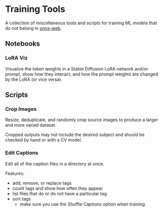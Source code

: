 # Training Tools

A collection of miscellaneous tools and scripts for training ML models that do not belong in
[onnx-web](https://github.com/ssube/onnx-web).

## Notebooks

### LoRA Viz

Visualize the token weights in a Stable Diffusion LoRA network and/or prompt, show how they interact, and how the prompt
weights are changed by the LoRA (or vice versa).

## Scripts

### Crop Images

Resize, deduplicate, and randomly crop source images to produce a larger and more varied dataset.

Cropped outputs may not include the desired subject and should be checked by hand or with a CV model.

### Edit Captions

Edit all of the caption files in a directory at once.

Features:

- add, remove, or replace tags
- count tags and show how often they appear
- list files that do or do not have a particular tag
- sort tags
  - make sure you use the Shuffle Captions option when training
